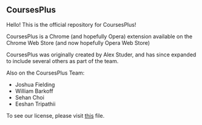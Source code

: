 CoursesPlus
---
Hello! This is the official repository for CoursesPlus!

CoursesPlus is a Chrome (and hopefully Opera) extension available on the Chrome Web Store (and now hopefully Opera Web Store)

CoursesPlus was originally created by Alex Studer, and has since expanded to include several others as part of the team.

Also on the CoursesPlus Team:
* Joshua Fielding
* William Barkoff
* Sehan Choi
* Eeshan Tripathii

To see our license, please visit  [this](./LICENSE.txt) file.
